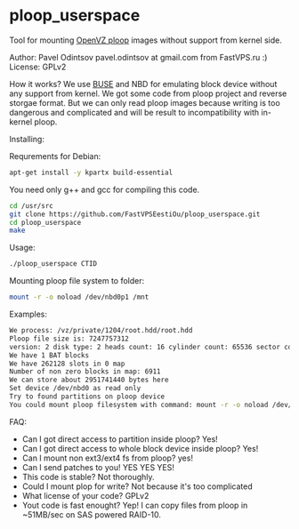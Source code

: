 ploop_userspace
===============

Tool for mounting [OpenVZ ploop](http://openvz.org/Ploop) images without support from kernel side.

Author: Pavel Odintsov pavel.odintsov at gmail.com from FastVPS.ru :)
License: GPLv2

How it works? We use [BUSE](https://github.com/acozzette/BUSE) and NBD for emulating block device without any support from kernel. We got some code from ploop project and reverse storgae format. But we can only read ploop images because writing is too dangerous and  complicated and will be result to incompatibility with in-kernel ploop.  

Installing:

Requrements for Debian:
```bash
apt-get install -y kpartx build-essential
```

You need only g++ and gcc for compiling this code.
```bash
cd /usr/src
git clone https://github.com/FastVPSEestiOu/ploop_userspace.git
cd ploop_userspace
make
```

Usage:
```bash
./ploop_userspace CTID
```

Mounting ploop file system to folder:
```bash
mount -r -o noload /dev/nbd0p1 /mnt
```

Examples:
```bash
We process: /vz/private/1204/root.hdd/root.hdd
Ploop file size is: 7247757312
version: 2 disk type: 2 heads count: 16 cylinder count: 65536 sector count: 2048 size in tracks: 16384 size in sectors: 33554432 disk in use: 1953459801 first block offset: 2048 flags: 0
We have 1 BAT blocks
We have 262128 slots in 0 map
Number of non zero blocks in map: 6911
We can store about 2951741440 bytes here
Set device /dev/nbd0 as read only
Try to found partitions on ploop device
You could mount ploop filesystem with command: mount -r -o noload /dev/nbd0p1 /mnt
```

FAQ:
* Can I got direct access to partition inside ploop? Yes!
* Can I got direct access to whole block device inside ploop? Yes!
* Can I mount non ext3/ext4 fs from ploop? yes!
* Can I send patches to you! YES YES YES!
* This code is stable? Not thoroughly.
* Could I mount plop for write? Not because it's too complicated
* What license of your code? GPLv2
* Yout code is fast enought? Yep! I can copy files from ploop in ~51MB/sec on SAS powered RAID-10.
